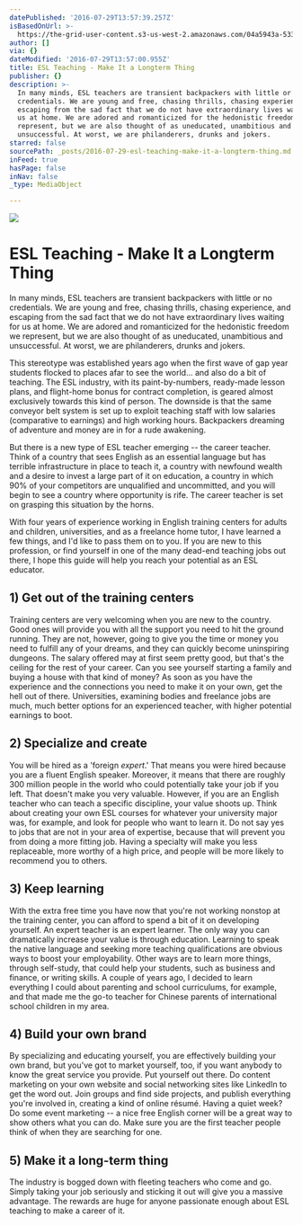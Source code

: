 ```yaml
---
datePublished: '2016-07-29T13:57:39.257Z'
isBasedOnUrl: >-
  https://the-grid-user-content.s3-us-west-2.amazonaws.com/04a5943a-5332-4bc9-bfc4-8cd5afa609a0.jpg
author: []
via: {}
dateModified: '2016-07-29T13:57:00.955Z'
title: ESL Teaching - Make It a Longterm Thing
publisher: {}
description: >-
  In many minds, ESL teachers are transient backpackers with little or no
  credentials. We are young and free, chasing thrills, chasing experience, and
  escaping from the sad fact that we do not have extraordinary lives waiting for
  us at home. We are adored and romanticized for the hedonistic freedom we
  represent, but we are also thought of as uneducated, unambitious and
  unsuccessful. At worst, we are philanderers, drunks and jokers.
starred: false
sourcePath: _posts/2016-07-29-esl-teaching-make-it-a-longterm-thing.md
inFeed: true
hasPage: false
inNav: false
_type: MediaObject

---
```

![](https://the-grid-user-content.s3-us-west-2.amazonaws.com/04a5943a-5332-4bc9-bfc4-8cd5afa609a0.jpg)

# **ESL Teaching - Make It a Longterm Thing**

In many minds, ESL teachers are transient backpackers with little or no credentials. We are young and free, chasing thrills, chasing experience, and escaping from the sad fact that we do not have extraordinary lives waiting for us at home. We are adored and romanticized for the hedonistic freedom we represent, but we are also thought of as uneducated, unambitious and unsuccessful. At worst, we are philanderers, drunks and jokers.

This stereotype was established years ago when the first wave of gap year students flocked to places afar to see the world... and also do a bit of teaching. The ESL industry, with its paint-by-numbers, ready-made lesson plans, and flight-home bonus for contract completion, is geared almost exclusively towards this kind of person. The downside is that the same conveyor belt system is set up to exploit teaching staff with low salaries (comparative to earnings) and high working hours. Backpackers dreaming of adventure and money are in for a rude awakening.

But there is a new type of ESL teacher emerging -- the career teacher. Think of a country that sees English as an essential language but has terrible infrastructure in place to teach it, a country with newfound wealth and a desire to invest a large part of it on education, a country in which 90% of your competitors are unqualified and uncommitted, and you will begin to see a country where opportunity is rife. The career teacher is set on grasping this situation by the horns.

With four years of experience working in English training centers for adults and children, universities, and as a freelance home tutor, I have learned a few things, and I'd like to pass them on to you. If you are new to this profession, or find yourself in one of the many dead-end teaching jobs out there, I hope this guide will help you reach your potential as an ESL educator.

## **1) Get out of the training centers**

Training centers are very welcoming when you are new to the country. Good ones will provide you with all the support you need to hit the ground running. They are not, however, going to give you the time or money you need to fulfill any of your dreams, and they can quickly become uninspiring dungeons. The salary offered may at first seem pretty good, but that's the ceiling for the rest of your career. Can you see yourself starting a family and buying a house with that kind of money? As soon as you have the experience and the connections you need to make it on your own, get the hell out of there. Universities, examining bodies and freelance jobs are much, much better options for an experienced teacher, with higher potential earnings to boot.

## **2) Specialize and create**

You will be hired as a 'foreign _expert_.' That means you were hired because you are a fluent English speaker. Moreover, it means that there are roughly 300 million people in the world who could potentially take your job if you left. That doesn't make you very valuable. However, if you are an English teacher who can teach a specific discipline, your value shoots up. Think about creating your own ESL courses for whatever your university major was, for example, and look for people who want to learn it. Do not say yes to jobs that are not in your area of expertise, because that will prevent you from doing a more fitting job. Having a specialty will make you less replaceable, more worthy of a high price, and people will be more likely to recommend you to others.

## **3) Keep learning**

With the extra free time you have now that you're not working nonstop at the training center, you can afford to spend a bit of it on developing yourself. An expert teacher is an expert learner. The only way you can dramatically increase your value is through education. Learning to speak the native language and seeking more teaching qualifications are obvious ways to boost your employability. Other ways are to learn more things, through self-study, that could help your students, such as business and finance, or writing skills. A couple of years ago, I decided to learn everything I could about parenting and school curriculums, for example, and that made me the go-to teacher for Chinese parents of international school children in my area.

## **4) Build your own brand**

By specializing and educating yourself, you are effectively building your own brand, but you've got to market yourself, too, if you want anybody to know the great service you provide. Put yourself out there. Do content marketing on your own website and social networking sites like LinkedIn to get the word out. Join groups and find side projects, and publish everything you're involved in, creating a kind of online résumé. Having a quiet week? Do some event marketing -- a nice free English corner will be a great way to show others what you can do. Make sure you are the first teacher people think of when they are searching for one.

## **5) Make it a long-term thing**

The industry is bogged down with fleeting teachers who come and go. Simply taking your job seriously and sticking it out will give you a massive advantage. The rewards are huge for anyone passionate enough about ESL teaching to make a career of it.